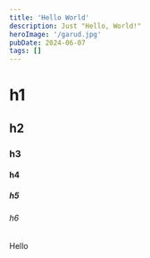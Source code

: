 ```yaml
---
title: 'Hello World'
description: Just "Hello, World!"
heroImage: '/garud.jpg'
pubDate: 2024-06-07
tags: []
---
```


# h1

## h2

### h3

#### h4

##### h5

###### h6

Hello
